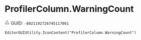 # ProfilerColumn.WarningCount
![](/img/ProfilerColumn.WarningCount.png)
GUID: `-8021192726745117861`
```
EditorGUIUtility.IconContent("ProfilerColumn.WarningCount")
```
